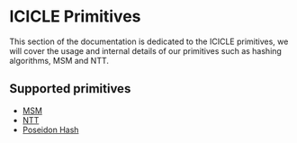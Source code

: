 # ICICLE Primitives

This section of the documentation is dedicated to the ICICLE primitives, we will cover the usage and internal details of our primitives such as hashing algorithms, MSM and NTT.


## Supported primitives


- [MSM](./msm.md)
- [NTT](./ntt.md)
- [Poseidon Hash](./poseidon.md)
